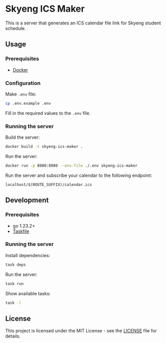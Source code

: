 # Skyeng ICS Maker

This is a server that generates an ICS calendar file link for Skyeng student schedule.

## Usage

### Prerequisites

- [Docker](https://docs.docker.com/engine/install/)

### Configuration

Make `.env` file:

```bash
cp .env.example .env
```

Fill in the required values to the `.env` file.

### Running the server

Build the server:

```bash
docker build -t skyeng-ics-maker .
````

Run the server:

```bash
docker run -p 8080:8080 --env-file ./.env skyeng-ics-maker
```

Run the server and subscribe your calendar to the following endpoint:

```http
localhost/$(ROUTE_SUFFIX)/calendar.ics
```

## Development

### Prerequisites

- go 1.23.2+
- [Taskfile](https://taskfile.dev/installation/)

### Running the server

Install dependencies:

```bash
task deps
```

Run the server:

```bash
task run
```

Show available tasks:

```bash
task -l
```

## License

This project is licensed under the MIT License - see the [LICENSE](LICENSE) file for details.


